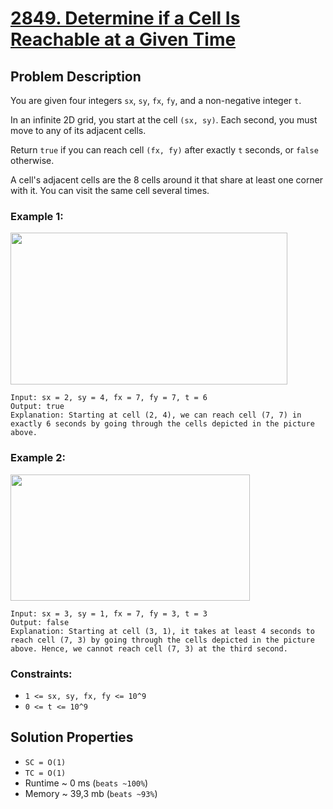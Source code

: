 # [2849. Determine if a Cell Is Reachable at a Given Time](https://leetcode.com/problems/determine-if-a-cell-is-reachable-at-a-given-time/description)

## Problem Description

You are given four integers `sx`, `sy`, `fx`, `fy`, and a non-negative integer `t`.

In an infinite 2D grid, you start at the cell `(sx, sy)`. Each second, you must move to any of its adjacent cells.

Return `true` if you can reach cell `(fx, fy)` after exactly `t` seconds, or `false` otherwise.

A cell's adjacent cells are the 8 cells around it that share at least one corner with it. You can visit the same cell several times.



### Example 1:

<img alt="" src="https://assets.leetcode.com/uploads/2023/08/05/example2.svg" style="width: 443px; height: 243px;">

```
Input: sx = 2, sy = 4, fx = 7, fy = 7, t = 6
Output: true
Explanation: Starting at cell (2, 4), we can reach cell (7, 7) in exactly 6 seconds by going through the cells depicted in the picture above.
```
### Example 2:

<img alt="" src="https://assets.leetcode.com/uploads/2023/08/05/example1.svg" style="width: 383px; height: 202px;">

```
Input: sx = 3, sy = 1, fx = 7, fy = 3, t = 3
Output: false
Explanation: Starting at cell (3, 1), it takes at least 4 seconds to reach cell (7, 3) by going through the cells depicted in the picture above. Hence, we cannot reach cell (7, 3) at the third second.
```

### Constraints:

* `1 <= sx, sy, fx, fy <= 10^9`
* `0 <= t <= 10^9`


## Solution Properties
* `SC = O(1)`
* `TC = O(1)`
* Runtime ~ 0 ms (`beats ~100%`)
* Memory ~ 39,3 mb (`beats ~93%`)
